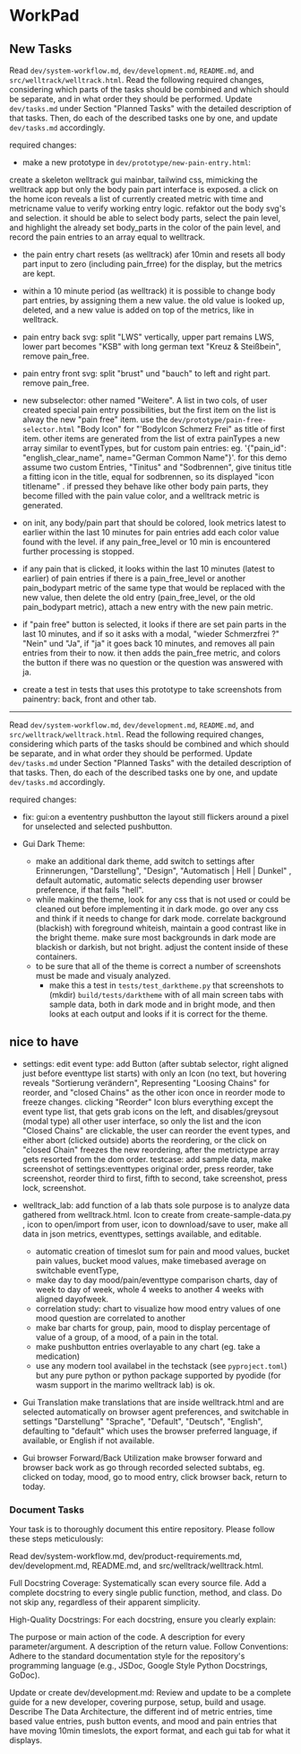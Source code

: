 # WorkPad

## New Tasks

Read `dev/system-workflow.md`, `dev/development.md`,  `README.md`, and `src/welltrack/welltrack.html`.
Read the following required changes, considering which parts of the tasks should be combined and which should be separate, and in what order they should be performed.
Update `dev/tasks.md` under Section "Planned Tasks" with the detailed description of that tasks.
Then, do each of the described tasks one by one, and update `dev/tasks.md` accordingly.

required changes:

- make a new prototype in `dev/prototype/new-pain-entry.html`:

create a skeleton welltrack gui mainbar, tailwind css, mimicking the welltrack app but only the body pain part interface is exposed. a click on the home icon reveals a list of currently created metric with time and metricname value to verify working entry logic. refaktor out the body svg's and selection. it should be able to select body parts, select the pain level, and highlight the already set body_parts in the color of the pain level, and record the pain entries to an array equal to welltrack.

- the pain entry chart resets (as welltrack) afer 10min and resets all body part input to zero (including pain_frree) for the display, but the metrics are kept.
- within a 10 minute period (as welltrack) it is possible to change body part entries, by assigning them a new value. the old value is looked up, deleted, and a new value is added on top of the metrics, like in welltrack.

- pain entry back svg: split "LWS" vertically, upper part remains LWS, lower part becomes "KSB" with long german text "Kreuz & Steißbein", remove pain_free.
- pain entry front svg: split "brust" und "bauch" to left and right part. remove pain_free.
- new subselector: other named "Weitere". A list in two cols, of user created special pain entry possibilities, but the first item on the list is alway the new "pain free" item. use the `dev/prototype/pain-free-selector.html` "Body Icon" for "'BodyIcon Schmerz Frei" as title of first item. other items are generated from the list of extra painTypes a new array similar to eventTypes, but for custom pain entries: eg. '{"pain_id": "english_clear_name", name="German Common Name"}'. for this demo assume two custom Entries, "Tinitus" and "Sodbrennen", give tinitus title a fitting icon in the title, equal for sodbrennen, so its displayed "icon titlename" . if pressed they behave like other body pain parts, they become filled with the pain value color, and a welltrack metric is generated.

- on init, any body/pain part that should be colored, look metrics latest to earlier within the last 10 minutes for pain entries add each color value found with the level. if any pain_free_level or 10 min is encountered further processing is stopped.

- if any pain that is clicked, it looks within the last 10 minutes (latest to earlier) of pain entries if there is a pain_free_level or another pain_bodypart metric of the same type that would be replaced with the new value, then delete the old entry (pain_free_level, or the old pain_bodypart metric), attach a new entry with the new pain metric.

- if "pain free" button is selected, it looks if there are set pain parts in the last 10 minutes, and if so it asks with a modal, "wieder Schmerzfrei ?" "Nein" und "Ja", if "ja" it goes back 10 minutes, and removes all pain entries from their to now. it then adds the pain_free metric, and colors the button if there was no question or the question was answered with ja.

- create a test in tests that uses this prototype to take screenshots from painentry: back, front and other tab.


---
Read `dev/system-workflow.md`, `dev/development.md`,  `README.md`, and `src/welltrack/welltrack.html`.
Read the following required changes, considering which parts of the tasks should be combined and which should be separate, and in what order they should be performed.
Update `dev/tasks.md` under Section "Planned Tasks" with the detailed description of that tasks.
Then, do each of the described tasks one by one, and update `dev/tasks.md` accordingly.

required changes:

- fix: gui:on a evententry pushbutton the layout still flickers around a pixel for unselected and selected pushbutton.

- Gui Dark Theme:
    - make an additional dark theme, add switch to settings after Erinnerungen, "Darstellung", "Design", "Automatisch | Hell | Dunkel" , default automatic, automatic selects depending user browser preference, if that fails "hell".
    - while making the theme, look for any css that is not used or could be cleaned out before implementing it in dark mode. go over any css and think if it needs to change for dark mode. correlate background (blackish) with foreground whiteish, maintain a good contrast like in the bright theme. make sure most backgrounds in dark mode are blackish or darkish, but not bright. adjust the content inside of these containers.
    - to be sure that all of the theme is correct a number of screenshots must be made and visualy analyzed.
        - make this a test in `tests/test_darktheme.py` that screenshots to (mkdir) `build/tests/darktheme` with of all main screen tabs with sample data, both in dark mode and in bright mode, and then looks at each output and looks if it is correct for the theme.


## nice to have

- settings: edit event type: add Button (after subtab selector, right aligned just before eventtype list starts) with only an Icon (no text, but hovering reveals "Sortierung verändern", Representing "Loosing Chains" for reorder, and "closed Chains" as the other icon once in reorder mode to freeze changes. clicking "Reorder" Icon blurs everything except the event type list, that gets grab icons on the left, and disables/greysout (modal type) all other user interface, so only the list and the icon "Closed Chains" are clickable, the user can reorder the event types, and either abort (clicked outside) aborts the reordering, or the click on "closed Chain" freezes the new reordering, after the metrictype array gets resorted from the dom order. testcase: add sample data, make screenshot of settings:eventtypes original order, press reorder, take screenshot, reorder third to first, fifth to second, take screenshot, press lock, screenshot.

- welltrack_lab: add function of a lab thats sole purpose is to analyze data gathered from welltrack.html. Icon to create from create-sample-data.py , icon to open/import from user, icon to download/save to user, make all data in json metrics, eventtypes, settings available, and editable.
    - automatic creation of timeslot sum for pain and mood values, bucket pain values, bucket mood values, make timebased average on switchable eventType,
    - make day to day mood/pain/eventtype comparison charts, day of week to day of week, whole 4 weeks to another 4 weeks with aligned dayofweek.
    - correlation study: chart to visualize how mood entry values of one mood question are correlated to another
    - make bar charts for group, pain, mood to display percentage of value of a group, of a mood, of a pain in the total.
    - make pushbutton entries overlayable to any chart (eg. take a medication)
    - use any modern tool availabel in the techstack (see `pyproject.toml`) but any pure python or python package supported by pyodide (for wasm support in the marimo welltrack lab) is ok.

- Gui Translation
    make translations that are inside welltrack.html and are selected automatically on browser agent preferences, and switchable in settings "Darstellung" "Sprache", "Default", "Deutsch", "English", defaulting to "default" which uses the browser preferred language, if available, or English if not available.


- Gui browser Forward/Back Utilization
    make browser forward and browser back work as go through recorded selected subtabs, eg. clicked on today, mood, go to mood entry, click browser back, return to today.

### Document Tasks

Your task is to thoroughly document this entire repository. Please follow these steps meticulously:

Read dev/system-workflow.md, dev/product-requirements.md, dev/development.md, README.md, and src/welltrack/welltrack.html.

Full Docstring Coverage: Systematically scan every source file. Add a complete docstring to every single public function, method, and class. Do not skip any, regardless of their apparent simplicity.

High-Quality Docstrings: For each docstring, ensure you clearly explain:

The purpose or main action of the code.
A description for every parameter/argument.
A description of the return value.
Follow Conventions: Adhere to the standard documentation style for the repository's programming language (e.g., JSDoc, Google Style Python Docstrings, GoDoc).

Update or create dev/development.md: Review and update to be a complete guide for a new developer, covering purpose, setup, build and usage. Describe The Data Architecture, the different ind of metric entries, time based value entries, push button events, and mood and pain entries that have moving 10min timeslots, the export format, and each gui tab for what it displays.
